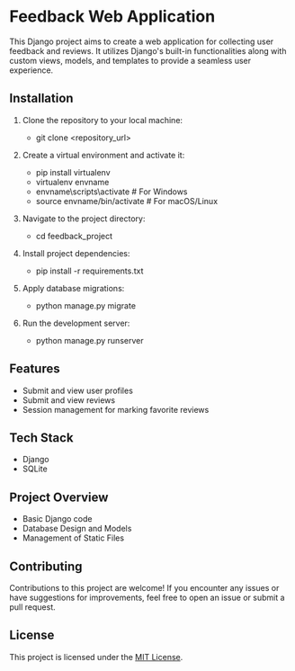 
# Feedback Web Application

This Django project aims to create a web application for collecting user feedback and reviews. It utilizes Django's built-in functionalities along with custom views, models, and templates to provide a seamless user experience.

## Installation

1. Clone the repository to your local machine:
     - git clone <repository_url>

2. Create a virtual environment and activate it:

    - pip install virtualenv
    - virtualenv envname
    - envname\scripts\activate # For Windows
    - source envname/bin/activate # For macOS/Linux

3. Navigate to the project directory:

    - cd feedback_project

4. Install project dependencies:

    - pip install -r requirements.txt

5. Apply database migrations:

    - python manage.py migrate

6. Run the development server:

   - python manage.py runserver

## Features

- Submit and view user profiles
- Submit and view reviews
- Session management for marking favorite reviews


## Tech Stack

- Django
- SQLite

## Project Overview

- Basic Django code
- Database Design and Models
- Management of Static Files

## Contributing

Contributions to this project are welcome! If you encounter any issues or have suggestions for improvements, feel free to open an issue or submit a pull request.

## License

This project is licensed under the [MIT License](LICENSE).
